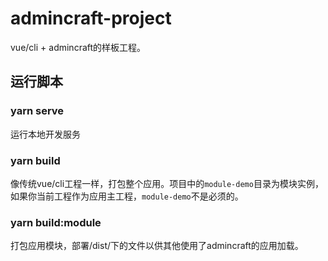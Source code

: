 # admincraft-project

vue/cli + admincraft的样板工程。

## 运行脚本

### yarn serve

运行本地开发服务

### yarn build

像传统vue/cli工程一样，打包整个应用。项目中的`module-demo`目录为模块实例，如果你当前工程作为应用主工程，`module-demo`不是必须的。

### yarn build:module

打包应用模块，部署/dist/下的文件以供其他使用了admincraft的应用加载。